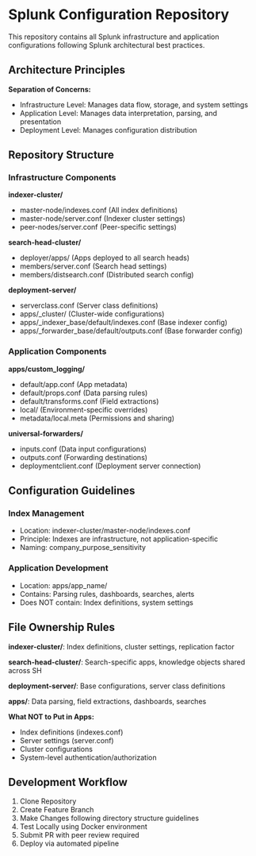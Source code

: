 # Splunk Configuration Repository

This repository contains all Splunk infrastructure and application configurations following Splunk architectural best practices.

## Architecture Principles

**Separation of Concerns:**
- Infrastructure Level: Manages data flow, storage, and system settings
- Application Level: Manages data interpretation, parsing, and presentation  
- Deployment Level: Manages configuration distribution

## Repository Structure

### Infrastructure Components

**indexer-cluster/**
- master-node/indexes.conf (All index definitions)
- master-node/server.conf (Indexer cluster settings)
- peer-nodes/server.conf (Peer-specific settings)

**search-head-cluster/**
- deployer/apps/ (Apps deployed to all search heads)
- members/server.conf (Search head settings)
- members/distsearch.conf (Distributed search config)

**deployment-server/**
- serverclass.conf (Server class definitions)
- apps/_cluster/ (Cluster-wide configurations)
- apps/_indexer_base/default/indexes.conf (Base indexer config)
- apps/_forwarder_base/default/outputs.conf (Base forwarder config)

### Application Components

**apps/custom_logging/**
- default/app.conf (App metadata)
- default/props.conf (Data parsing rules)
- default/transforms.conf (Field extractions)
- local/ (Environment-specific overrides)
- metadata/local.meta (Permissions and sharing)

**universal-forwarders/**
- inputs.conf (Data input configurations)
- outputs.conf (Forwarding destinations)
- deploymentclient.conf (Deployment server connection)

## Configuration Guidelines

### Index Management
- Location: indexer-cluster/master-node/indexes.conf
- Principle: Indexes are infrastructure, not application-specific
- Naming: company_purpose_sensitivity

### Application Development  
- Location: apps/app_name/
- Contains: Parsing rules, dashboards, searches, alerts
- Does NOT contain: Index definitions, system settings

## File Ownership Rules

**indexer-cluster/**: Index definitions, cluster settings, replication factor

**search-head-cluster/**: Search-specific apps, knowledge objects shared across SH

**deployment-server/**: Base configurations, server class definitions

**apps/**: Data parsing, field extractions, dashboards, searches

**What NOT to Put in Apps:**
- Index definitions (indexes.conf)
- Server settings (server.conf) 
- Cluster configurations
- System-level authentication/authorization

## Development Workflow

1. Clone Repository
2. Create Feature Branch
3. Make Changes following directory structure guidelines
4. Test Locally using Docker environment
5. Submit PR with peer review required
6. Deploy via automated pipeline
